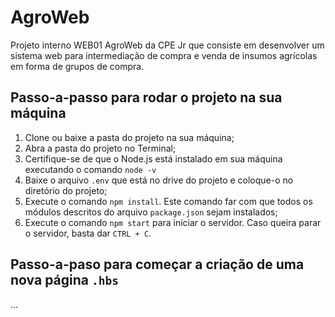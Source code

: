 # AgroWeb
Projeto interno WEB01 AgroWeb da CPE Jr que consiste em desenvolver um sistema web para intermediação de compra e venda de insumos agrícolas em forma de grupos de compra.

## Passo-a-passo para rodar o projeto na sua máquina
1. Clone ou baixe a pasta do projeto na sua máquina;
2. Abra a pasta do projeto no Terminal;
3. Certifique-se de que o Node.js está instalado em sua máquina executando o comando `node -v`
4. Baixe o arquivo `.env` que está no drive do projeto e coloque-o no diretório do projeto;
5. Execute o comando `npm install`. Este comando far com que todos os módulos descritos do arquivo `package.json` sejam instalados;
6. Execute o comando `npm start` para iniciar o servidor. Caso queira parar o servidor, basta dar `CTRL + C`.

## Passo-a-paso para começar a criação de uma nova página `.hbs`
...
